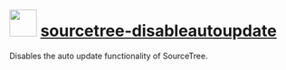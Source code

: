 ﻿# <img src="https://cdn.jsdelivr.net/gh/chocolatey/chocolatey-coreteampackages@d9984ffd9b6481c92e83fc1ec16f55184633adb6/icons/sourcetree.png" width="48" height="48"/> [sourcetree-disableautoupdate](https://chocolatey.org/packages/sourcetree-disableautoupdate)

Disables the auto update functionality of SourceTree.
